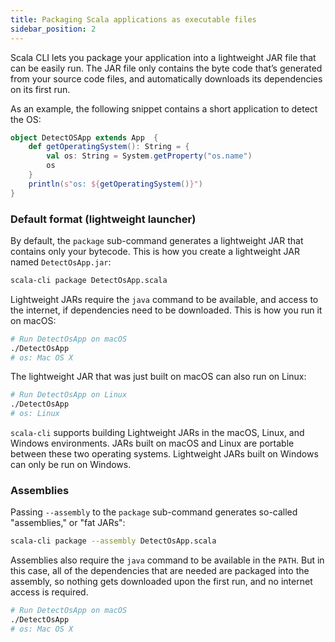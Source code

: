 ```yaml
---
title: Packaging Scala applications as executable files
sidebar_position: 2
---
```


Scala CLI lets you package your application into a lightweight JAR file that can be easily run.
The JAR file only contains the byte code that’s generated from your source code files, and automatically downloads its dependencies on its first run.

As an example, the following snippet contains a short application to detect the OS:
```scala title=DetectOsApp.scala
object DetectOSApp extends App  {
    def getOperatingSystem(): String = {
        val os: String = System.getProperty("os.name")
        os
    }
    println(s"os: ${getOperatingSystem()}")
}
```

### Default format (lightweight launcher)

By default, the `package` sub-command generates a lightweight JAR that contains only your bytecode. This is how you create a lightweight JAR named `DetectOsApp.jar`:

```bash
scala-cli package DetectOsApp.scala
```

<!-- Expected:
Wrote DetectOsApp, run it with
  ./DetectOsApp
-->

Lightweight JARs require the `java` command to be available, and access to the internet, if dependencies need to be downloaded. This is how you run it on macOS:

```bash
# Run DetectOsApp on macOS
./DetectOsApp
# os: Mac OS X
```

The lightweight JAR that was just built on macOS can also run on Linux:

```bash
# Run DetectOsApp on Linux
./DetectOsApp
# os: Linux
```

`scala-cli` supports building Lightweight JARs in the macOS, Linux, and Windows environments.
JARs built on macOS and Linux are portable between these two operating systems.
Lightweight JARs built on Windows can only be run on Windows.


### Assemblies
Passing `--assembly` to the `package` sub-command generates so-called "assemblies," or "fat JARs":

```bash
scala-cli package --assembly DetectOsApp.scala
```

Assemblies also require the `java` command to be available in the `PATH`. But in this case, all of the dependencies that are needed are packaged into the assembly, so nothing gets downloaded upon the first run, and no internet access is required.

```bash
# Run DetectOsApp on macOS
./DetectOsApp
# os: Mac OS X
```
